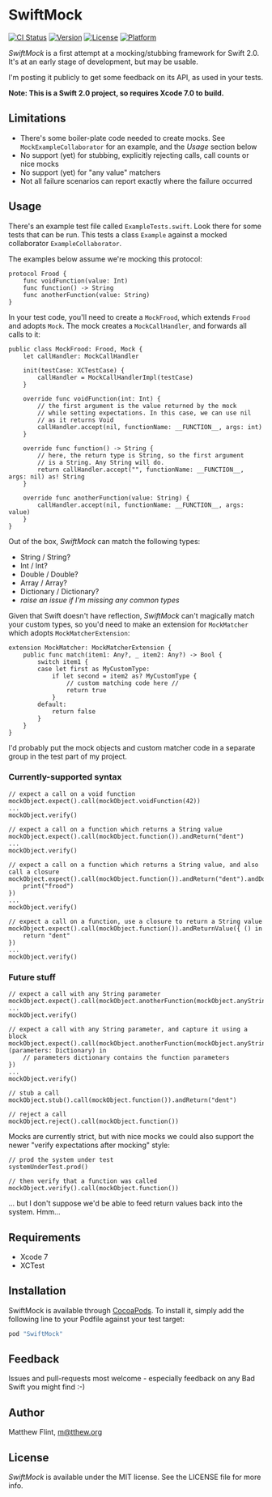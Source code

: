 # SwiftMock

[![CI Status](http://img.shields.io/travis/mflint/SwiftMock.svg?style=flat)](https://travis-ci.org/mflint/SwiftMock)
[![Version](https://img.shields.io/cocoapods/v/SwiftMock.svg?style=flat)](http://cocoapods.org/pods/SwiftMock)
[![License](https://img.shields.io/cocoapods/l/SwiftMock.svg?style=flat)](http://cocoapods.org/pods/SwiftMock)
[![Platform](https://img.shields.io/cocoapods/p/SwiftMock.svg?style=flat)](http://cocoapods.org/pods/SwiftMock)

*SwiftMock* is a first attempt at a mocking/stubbing framework for Swift 2.0. It's at an early stage of development, but may be usable.

I'm posting it publicly to get some feedback on its API, as used in your tests.

**Note: This is a Swift 2.0 project, so requires Xcode 7.0 to build.**

## Limitations

* There's some boiler-plate code needed to create mocks. See ```MockExampleCollaborator``` for an example, and the *Usage* section below
* No support (yet) for stubbing, explicitly rejecting calls, call counts or nice mocks
* No support (yet) for "any value" matchers
* Not all failure scenarios can report exactly where the failure occurred

## Usage

There's an example test file called ```ExampleTests.swift```. Look there for some tests that can be run. This tests a class ```Example``` against a mocked collaborator ```ExampleCollaborator```.

The examples below assume we're mocking this protocol:

```
protocol Frood {
    func voidFunction(value: Int)
    func function() -> String
    func anotherFunction(value: String)
}
```

In your test code, you'll need to create a ```MockFrood```, which extends ```Frood``` and adopts ```Mock```. The mock creates a ```MockCallHandler```, and forwards all calls to it:

```
public class MockFrood: Frood, Mock {
    let callHandler: MockCallHandler
    
    init(testCase: XCTestCase) {
        callHandler = MockCallHandlerImpl(testCase)
    }
    
    override func voidFunction(int: Int) {
        // the first argument is the value returned by the mock
        // while setting expectations. In this case, we can use nil
        // as it returns Void
        callHandler.accept(nil, functionName: __FUNCTION__, args: int)
    }
    
    override func function() -> String {
        // here, the return type is String, so the first argument
        // is a String. Any String will do.
        return callHandler.accept("", functionName: __FUNCTION__, args: nil) as! String
    }

    override func anotherFunction(value: String) {
        callHandler.accept(nil, functionName: __FUNCTION__, args: value)
    }
}
```

Out of the box, *SwiftMock* can match the following types:

* String / String?
* Int / Int?
* Double / Double?
* Array / Array?
* Dictionary / Dictionary?
* *raise an issue if I'm missing any common types*

Given that Swift doesn't have reflection, *SwiftMock* can't magically match your custom types, so you'd need to make an extension for ```MockMatcher``` which adopts ```MockMatcherExtension```:

```
extension MockMatcher: MockMatcherExtension {
    public func match(item1: Any?, _ item2: Any?) -> Bool {
        switch item1 {
        case let first as MyCustomType:
            if let second = item2 as? MyCustomType {
                // custom matching code here //
                return true
            }
        default:
            return false
        }
    }
}
```

I'd probably put the mock objects and custom matcher code in a separate group in the test part of my project.

### Currently-supported syntax

```
// expect a call on a void function
mockObject.expect().call(mockObject.voidFunction(42))
...
mockObject.verify()
```

```
// expect a call on a function which returns a String value
mockObject.expect().call(mockObject.function()).andReturn("dent")
...
mockObject.verify()
```

```
// expect a call on a function which returns a String value, and also call a closure
mockObject.expect().call(mockObject.function()).andReturn("dent").andDo({
    print("frood")
})
...
mockObject.verify()
```

```
// expect a call on a function, use a closure to return a String value
mockObject.expect().call(mockObject.function()).andReturnValue({ () in
    return "dent"
})
...
mockObject.verify()
```

### Future stuff

```
// expect a call with any String parameter
mockObject.expect().call(mockObject.anotherFunction(mockObject.anyString()))
...
mockObject.verify()
```

```
// expect a call with any String parameter, and capture it using a block
mockObject.expect().call(mockObject.anotherFunction(mockObject.anyString())).andCapture{ (parameters: Dictionary) in
    // parameters dictionary contains the function parameters
})
...
mockObject.verify()
```

```
// stub a call
mockObject.stub().call(mockObject.function()).andReturn("dent")
```

```
// reject a call
mockObject.reject().call(mockObject.function())
```

Mocks are currently strict, but with nice mocks we could also support the newer "verify expectations after mocking" style:

```
// prod the system under test
systemUnderTest.prod()

// then verify that a function was called
mockObject.verify().call(mockObject.function())
```

... but I don't suppose we'd be able to feed return values back into the system. Hmm...

## Requirements

* Xcode 7
* XCTest

## Installation

SwiftMock is available through [CocoaPods](http://cocoapods.org). To install
it, simply add the following line to your Podfile against your test target:

```ruby
pod "SwiftMock"
```

## Feedback

Issues and pull-requests most welcome - especially feedback on any Bad Swift you might find :-)

## Author

Matthew Flint, m@tthew.org

## License

*SwiftMock* is available under the MIT license. See the LICENSE file for more info.
